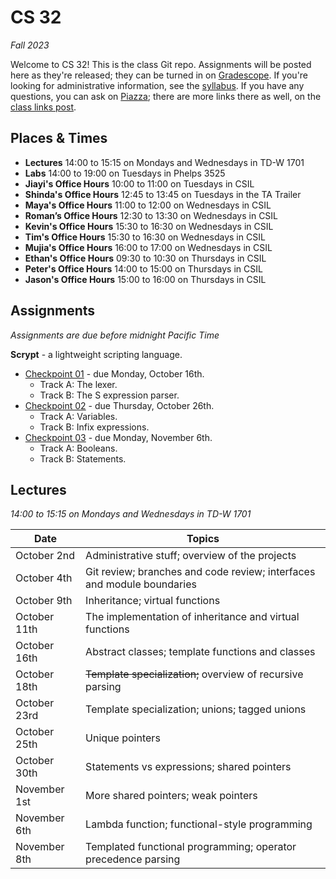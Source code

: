 # CS 32

_Fall 2023_

Welcome to CS 32! This is the class Git repo. Assignments will be posted here as
they're released; they can be turned in on [Gradescope](https://www.gradescope.com/courses/640286).
If you're looking for administrative information, see the [syllabus](Syllabus.md).
If you have any questions, you can ask on [Piazza](https://piazza.com/ucsb/fall2023/cs32);
there are more links there as well, on the [class links post](https://piazza.com/class/ln84vkklspf363/post/6).


## Places & Times

- **Lectures**  14:00 to 15:15 on Mondays and Wednesdays in TD-W 1701
- **Labs**      14:00 to 19:00 on Tuesdays in Phelps 3525
- **Jiayi's Office Hours**   10:00 to 11:00 on Tuesdays in CSIL
- **Shinda's Office Hours**  12:45 to 13:45 on Tuesdays in the TA Trailer
- **Maya's Office Hours**    11:00 to 12:00 on Wednesdays in CSIL
- **Roman’s Office Hours**   12:30 to 13:30 on Wednesdays in CSIL
- **Kevin's Office Hours**   15:30 to 16:30 on Wednesdays in CSIL
- **Tim's Office Hours**     15:30 to 16:30 on Wednesdays in CSIL
- **Mujia's Office Hours**   16:00 to 17:00 on Wednesdays in CSIL
- **Ethan's Office Hours**   09:30 to 10:30 on Thursdays in CSIL
- **Peter's Office Hours**   14:00 to 15:00 on Thursdays in CSIL
- **Jason's Office Hours**   15:00 to 16:00 on Thursdays in CSIL


## Assignments

_Assignments are due before midnight Pacific Time_

**Scrypt** - a lightweight scripting language.
- [Checkpoint 01](./scrypt/01%20-%20Calculator.md) - due Monday, October 16th.
  - Track A: The lexer.
  - Track B: The S expression parser.
- [Checkpoint 02](./scrypt/02%20-%20Persistence.md) - due Thursday, October 26th.
  - Track A: Variables.
  - Track B: Infix expressions.
- [Checkpoint 03](./scrypt/03%20-%20Conditionals.md) - due Monday, November 6th.
  - Track A: Booleans.
  - Track B: Statements.


## Lectures

_14:00 to 15:15 on Mondays and Wednesdays in TD-W 1701_

| Date          | Topics
|---------------|--------
| October   2nd | Administrative stuff; overview of the projects
| October   4th | Git review; branches and code review; interfaces and module boundaries
| October   9th | Inheritance; virtual functions
| October  11th | The implementation of inheritance and virtual functions
| October  16th | Abstract classes; template functions and classes
| October  18th | ~~Template specialization;~~ overview of recursive parsing
| October  23rd | Template specialization; unions; tagged unions
| October  25th | Unique pointers
| October  30th | Statements vs expressions; shared pointers
| November  1st | More shared pointers; weak pointers
| November  6th | Lambda function; functional-style programming
| November  8th | Templated functional programming; operator precedence parsing
